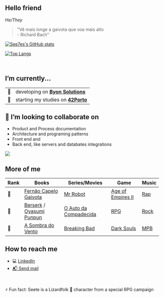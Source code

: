 ## Hello friend
*He/They*</br>

> "Vê mais longe a gaivota que voa mais alto</br>
    - Richard Bach"</br>

[![See7es's GitHub stats](https://github-readme-stats.vercel.app/api?username=see7e&show_icons=true&theme=radical)](https://github.com/anuraghazra/github-readme-stats)

[![Top Langs](https://github-readme-stats.vercel.app/api/top-langs/?username=anuraghazra&layout=compact&theme=radical)](https://github.com/anuraghazra/github-readme-stats)

</br>

## I’m currently...
|||
|-|-|
|🔭| developing on [__Byon Solutions__](https://www.byonsolutions.com/)|
|🌱| starting my studies on [__42Porto__](https://www.42porto.com/)|

## 🤝 I’m looking to collaborate on
- Product and Process documentation
- Architecture and programing patterns
- Front end and
- Back end, like servers and databates integrations

<a href="https://github.com/see7e/github-readme-stats">
  <img align="center" src="https://github-readme-stats.vercel.app/api/pin/?username=see7e&repo=studies" />
</a>

</br>

## More of me

|Rank|Books|Series/Movies|Game|Music|
|-|-|-|-|-|
|🥇|[Fernão Capelo Gaivota](https://pt.wikipedia.org/wiki/Fern%C3%A3o_Capelo_Gaivota)|[Mr Robot](https://www.imdb.com/title/tt4158110/)|[Age of Empires II](https://www.ageofempires.com/games/aoeiide/)|[Rap](https://open.spotify.com/playlist/1JRfaHt2BJRudsIX4KgWXY)|
|🥈|[Berserk](https://en.wikipedia.org/wiki/Berserk_(manga)) / [Oyasumi Punpun](https://en.wikipedia.org/wiki/Oyasumi_Punpun)|[O Auto da Compadecida](https://www.imdb.com/title/tt0271383/)|[RPG](https://en.wikipedia.org/wiki/Role-playing_game)|[Rock](https://open.spotify.com/playlist/37i9dQZF1EQpj7X7UK8OOF)|
|🥉|[A Sombra do Vento](https://en.wikipedia.org/wiki/The_Shadow_of_the_Wind)|[Breaking Bad](https://www.imdb.com/title/tt0903747/)|[Dark Souls](https://en.wikipedia.org/wiki/Dark_Souls)|[MPB](https://open.spotify.com/playlist/3Jnc8tKbg6B7nZy0K5lCem)|

## How to reach me
- 💻 [LinkedIn](https://www.linkedin.com/in/gabryelnobrega/)
- <a href="mailto:gabryelster@gmail.com">📬 Send mail</a>

</br>

⚡ Fun fact: Seete is a Lizardfolk 🐊 character from a special RPG campaign


<!--
**see7e/see7e** is a ✨ _special_ ✨ repository because its `README.md` (this file) appears on your GitHub profile.

Here are some ideas to get you started:

- 🔭 I’m currently working on ...
- 🌱 I’m currently learning ...
- 👯 I’m looking to collaborate on ...
- 🤔 I’m looking for help with ...
- 💬 Ask me about ...
- 📫 How to reach me: ...
- 😄 Pronouns: ...
- ⚡ Fun fact: ...
-->

